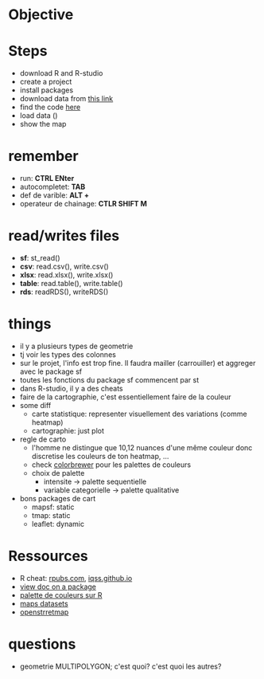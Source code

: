 # Objective

# Steps
- download R and R-studio 
- create a project 
- install packages
- download data from [this link](https://acloud.zaclys.com/index.php/s/ZyXcsF2AgGmMKaJ)
- find the code [here](data/heetch_casablanca.html)
- load data ()
- show the map

# remember
- run: **CTRL ENter**
- autocompletet: **TAB**
- def de varible: **ALT +**
- operateur de chainage: **CTLR SHIFT M**

# read/writes files
- **sf**: st_read()
- **csv**: read.csv(), write.csv()
- **xlsx**: read.xlsx(), write.xlsx() 
- **table**: read.table(), write.table()
- **rds**: readRDS(), writeRDS()

# things
- il y a plusieurs types de geometrie
- tj voir les types des colonnes
- sur le projet, l'info est trop fine. Il faudra mailler (carrouiller) et aggreger avec le package sf
- toutes les fonctions du package sf commencent par st 
- dans R-studio, il y a des cheats
- faire de la cartographie, c'est essentiellement faire de la couleur
- some diff
    - carte statistique: representer visuellement des variations (comme heatmap)
    - cartographie: just plot
- regle de carto
    - l'homme ne distingue que 10,12 nuances d'une même couleur donc discretise les couleurs de ton heatmap, ...
    - check [colorbrewer](https://colorbrewer2.org) pour les palettes de couleurs
    - choix de palette
        - intensite -> palette sequentielle
        - variable categorielle -> palette qualitative
- bons packages de cart
    - mapsf: static
    - tmap: static
    - leaflet: dynamic

# Ressources
- R cheat: [rpubs.com](https://www.rpubs.com/Bentley_87/542213), [iqss.github.io](https://iqss.github.io/dss-workshops/R/Rintro/base-r-cheat-sheet.pdf)
- [view doc on a package](https://cran.r-project.org/web/packages/dplyr/index.html)
- [palette de couleurs sur R](https://blog.r-project.org/2019/04/01/hcl-based-color-palettes-in-grdevices/)
- [maps datasets](https://gadm.org/)
- [openstrretmap](https://www.openstreetmap.org/#map=6/31.885/-7.080)

# questions
- geometrie MULTIPOLYGON; c'est quoi? c'est quoi les autres? 
